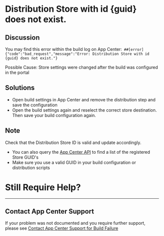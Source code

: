 # Distribution Store with id {guid} does not exist.

## Discussion
You may find this error within the build log on App Center:` ##[error]{"code":"bad_request","message":"Error: Distribution Store with id {guid} does not exist."}`

Possible Cause: Store settings were changed after the build was configured in the portal

## Solutions
* Open build settings in App Center and remove the distribution step and save the configuration
* Open the build settings again and reselect the correct store destination. Then save your build configuration again.

## Note
Check that the Distribution Store ID is valid and update accordingly.
* You can also query the [App Center API](https://openapi.appcenter.ms/#/distribute/stores_list) to find a list of the registered Store GUID's
* Make sure you use a valid GUID in your build configuration or distribution scripts

# Still Require Help?
---
## Contact App Center Support
If your problem was not documented and you require further support, please see [Contact App Center Support for Build Failure](/Build/Contact_App_Center_Suport_Build_Issue.md)